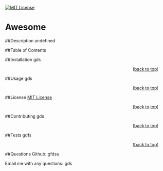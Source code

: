 [![MIT License](https://img.shields.io/badge/License-MIT-yellow)](https://opensource.org/licenses/MIT)

# Awesome

##Description
undefined

##Table of Contents

##Installation
gds
<p align="right">(<a href="#readme-top">back to top</a>)</p>

##Usage
gds
<p align="right">(<a href="#readme-top">back to top</a>)</p>

##License
[MIT License](https://opensource.org/licenses/MIT)
<p align="right">(<a href="#readme-top">back to top</a>)</p>

##Contributing
gds
<p align="right">(<a href="#readme-top">back to top</a>)</p>

##Tests
gdfs
<p align="right">(<a href="#readme-top">back to top</a>)</p>

##Questions
Github: gfdsa

Email me with any questions: gds
